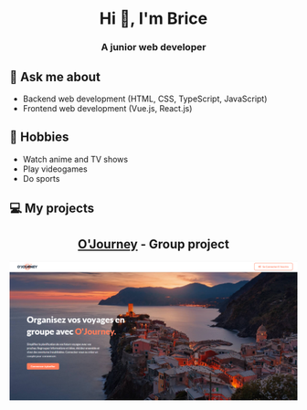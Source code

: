 <h1 align="center">Hi 👋, I'm Brice</h1>
<h3 align="center">A junior web developer</h3>

## 💬 Ask me about

- Backend web development (HTML, CSS, TypeScript, JavaScript)
- Frontend web development (Vue.js, React.js)

## 📅 Hobbies

- Watch anime and TV shows
- Play videogames
- Do sports

## 💻 My projects

<h2 align="center"><a href="https://o-journey.vercel.app/">O'Journey</a> - Group project</h2>

![O'Journey](images/Screenshot.png)
